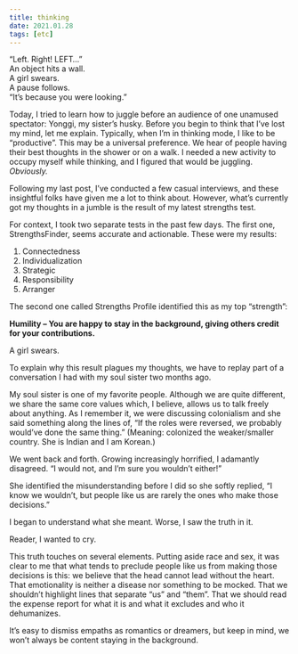 ```yaml
---
title: thinking
date: 2021.01.28
tags: [etc]
---
```


<p class="center">
“Left. Right! LEFT…” <br>
<span class="italic">An object hits a wall.<br> 
A girl swears.<br>  
A pause follows.<br> </span>
“It’s because you were looking.”
</p>

Today, I tried to learn how to juggle before an audience of one unamused spectator: Yonggi, my sister’s husky. Before you begin to think that I’ve lost my mind, let me explain. Typically, when I’m in thinking mode, I like to be “productive”. This may be a universal preference. We hear of people having their best thoughts in the shower or on a walk. I needed a new activity to occupy myself while thinking, and I figured that would be juggling. _Obviously._

Following my last post, I’ve conducted a few casual interviews, and these insightful folks have given me a lot to think about. However, what’s currently got my thoughts in a jumble is the result of my latest strengths test.

For context, I took two separate tests in the past few days. The first one, StrengthsFinder, seems accurate and actionable. These were my results:

1.  Connectedness
2.  Individualization
3.  Strategic
4.  Responsibility
5.  Arranger

The second one called Strengths Profile identified this as my top “strength”:

**Humility – You are happy to stay in the background, giving others credit for your contributions.**

<p class="center italic">A girl swears.</p>

To explain why this result plagues my thoughts, we have to replay part of a conversation I had with my soul sister two months ago.

My soul sister is one of my favorite people. Although we are quite different, we share the same core values which, I believe, allows us to talk freely about anything. As I remember it, we were discussing colonialism and she said something along the lines of, “If the roles were reversed, we probably would’ve done the same thing.” (Meaning: colonized the weaker/smaller country. She is Indian and I am Korean.)

We went back and forth. Growing increasingly horrified, I adamantly disagreed. “I would not, and I’m sure you wouldn’t either!”

She identified the misunderstanding before I did so she softly replied, “I know we wouldn’t, but people like us are rarely the ones who make those decisions.”

I began to understand what she meant. Worse, I saw the truth in it.

Reader, I wanted to cry.

This truth touches on several elements. Putting aside race and sex, it was clear to me that what tends to preclude people like us from making those decisions is this: we believe that the head cannot lead without the heart. That emotionality is neither a disease nor something to be mocked. That we shouldn’t highlight lines that separate “us” and “them”. That we should read the expense report for what it is and what it excludes and who it dehumanizes.

It’s easy to dismiss empaths as romantics or dreamers, but keep in mind, we won’t always be content staying in the background.